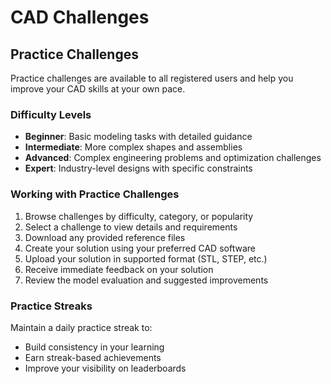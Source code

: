 
# CAD Challenges

## Practice Challenges

Practice challenges are available to all registered users and help you improve your CAD skills at your own pace.

### Difficulty Levels

- **Beginner**: Basic modeling tasks with detailed guidance
- **Intermediate**: More complex shapes and assemblies
- **Advanced**: Complex engineering problems and optimization challenges
- **Expert**: Industry-level designs with specific constraints

### Working with Practice Challenges

1. Browse challenges by difficulty, category, or popularity
2. Select a challenge to view details and requirements
3. Download any provided reference files
4. Create your solution using your preferred CAD software
5. Upload your solution in supported format (STL, STEP, etc.)
6. Receive immediate feedback on your solution
7. Review the model evaluation and suggested improvements

### Practice Streaks

Maintain a daily practice streak to:
- Build consistency in your learning
- Earn streak-based achievements
- Improve your visibility on leaderboards
